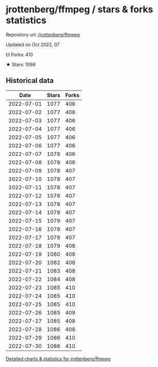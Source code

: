 # jrottenberg/ffmpeg / stars & forks statistics

Repository url: [/jrottenberg/ffmpeg](https://github.com/jrottenberg/ffmpeg)

Updated on Oct 2022, 07

☋ Forks: 410

★ Stars: 1086

## Historical data
| Date | Stars | Forks |
|------|-------|-------|
| 2022-07-01 | 1077 | 406 | 
| 2022-07-02 | 1077 | 406 | 
| 2022-07-03 | 1077 | 406 | 
| 2022-07-04 | 1077 | 406 | 
| 2022-07-05 | 1077 | 406 | 
| 2022-07-06 | 1077 | 406 | 
| 2022-07-07 | 1078 | 406 | 
| 2022-07-08 | 1078 | 406 | 
| 2022-07-09 | 1078 | 407 | 
| 2022-07-10 | 1078 | 407 | 
| 2022-07-11 | 1078 | 407 | 
| 2022-07-12 | 1078 | 407 | 
| 2022-07-13 | 1078 | 407 | 
| 2022-07-14 | 1078 | 407 | 
| 2022-07-15 | 1079 | 407 | 
| 2022-07-16 | 1078 | 407 | 
| 2022-07-17 | 1078 | 407 | 
| 2022-07-18 | 1079 | 408 | 
| 2022-07-19 | 1080 | 408 | 
| 2022-07-20 | 1082 | 408 | 
| 2022-07-21 | 1083 | 408 | 
| 2022-07-22 | 1084 | 408 | 
| 2022-07-23 | 1085 | 410 | 
| 2022-07-24 | 1085 | 410 | 
| 2022-07-25 | 1085 | 410 | 
| 2022-07-26 | 1085 | 409 | 
| 2022-07-27 | 1085 | 408 | 
| 2022-07-28 | 1086 | 408 | 
| 2022-07-29 | 1086 | 410 | 
| 2022-07-30 | 1086 | 410 | 


[Detailed charts & statistics for jrottenberg/ffmpeg](https://reviewgithub.com/rep/jrottenberg/ffmpeg)
